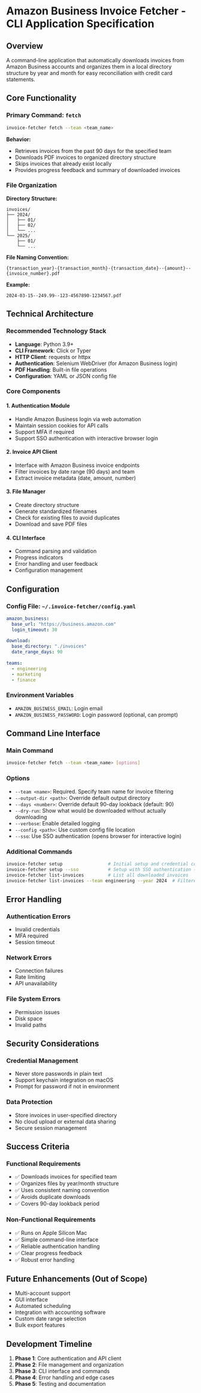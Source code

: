 # Amazon Business Invoice Fetcher - CLI Application Specification

## Overview
A command-line application that automatically downloads invoices from Amazon Business accounts and organizes them in a local directory structure by year and month for easy reconciliation with credit card statements.

## Core Functionality

### Primary Command: `fetch`
```bash
invoice-fetcher fetch --team <team_name>
```

**Behavior:**
- Retrieves invoices from the past 90 days for the specified team
- Downloads PDF invoices to organized directory structure
- Skips invoices that already exist locally
- Provides progress feedback and summary of downloaded invoices

### File Organization
**Directory Structure:**
```
invoices/
├── 2024/
│   ├── 01/
│   ├── 02/
│   └── ...
└── 2025/
    ├── 01/
    └── ...
```

**File Naming Convention:**
```
{transaction_year}-{transaction_month}-{transaction_date}--{amount}--{invoice_number}.pdf
```

**Example:**
```
2024-03-15--249.99--123-4567890-1234567.pdf
```

## Technical Architecture

### Recommended Technology Stack
- **Language**: Python 3.9+
- **CLI Framework**: Click or Typer
- **HTTP Client**: requests or httpx
- **Authentication**: Selenium WebDriver (for Amazon Business login)
- **PDF Handling**: Built-in file operations
- **Configuration**: YAML or JSON config file

### Core Components

#### 1. Authentication Module
- Handle Amazon Business login via web automation
- Maintain session cookies for API calls
- Support MFA if required
- Support SSO authentication with interactive browser login

#### 2. Invoice API Client
- Interface with Amazon Business invoice endpoints
- Filter invoices by date range (90 days) and team
- Extract invoice metadata (date, amount, number)

#### 3. File Manager
- Create directory structure
- Generate standardized filenames
- Check for existing files to avoid duplicates
- Download and save PDF files

#### 4. CLI Interface
- Command parsing and validation
- Progress indicators
- Error handling and user feedback
- Configuration management

## Configuration

### Config File: `~/.invoice-fetcher/config.yaml`
```yaml
amazon_business:
  base_url: "https://business.amazon.com"
  login_timeout: 30
  
download:
  base_directory: "./invoices"
  date_range_days: 90
  
teams:
  - engineering
  - marketing
  - finance
```

### Environment Variables
- `AMAZON_BUSINESS_EMAIL`: Login email
- `AMAZON_BUSINESS_PASSWORD`: Login password (optional, can prompt)

## Command Line Interface

### Main Command
```bash
invoice-fetcher fetch --team <team_name> [options]
```

### Options
- `--team <name>`: Required. Specify team name for invoice filtering
- `--output-dir <path>`: Override default output directory
- `--days <number>`: Override default 90-day lookback (default: 90)
- `--dry-run`: Show what would be downloaded without actually downloading
- `--verbose`: Enable detailed logging
- `--config <path>`: Use custom config file location
- `--sso`: Use SSO authentication (opens browser for interactive login)

### Additional Commands
```bash
invoice-fetcher setup                 # Initial setup and credential configuration
invoice-fetcher setup --sso           # Setup with SSO authentication (no password needed)
invoice-fetcher list-invoices         # List all downloaded invoices
invoice-fetcher list-invoices --team engineering --year 2024  # Filtered list
```

## Error Handling

### Authentication Errors
- Invalid credentials
- MFA required
- Session timeout

### Network Errors
- Connection failures
- Rate limiting
- API unavailability

### File System Errors
- Permission issues
- Disk space
- Invalid paths

## Security Considerations

### Credential Management
- Never store passwords in plain text
- Support keychain integration on macOS
- Prompt for password if not in environment

### Data Protection
- Store invoices in user-specified directory
- No cloud upload or external data sharing
- Secure session management

## Success Criteria

### Functional Requirements
- ✅ Downloads invoices for specified team
- ✅ Organizes files by year/month structure
- ✅ Uses consistent naming convention
- ✅ Avoids duplicate downloads
- ✅ Covers 90-day lookback period

### Non-Functional Requirements
- ✅ Runs on Apple Silicon Mac
- ✅ Simple command-line interface
- ✅ Reliable authentication handling
- ✅ Clear progress feedback
- ✅ Robust error handling

## Future Enhancements (Out of Scope)
- Multi-account support
- GUI interface
- Automated scheduling
- Integration with accounting software
- Custom date range selection
- Bulk export features

## Development Timeline
1. **Phase 1**: Core authentication and API client
2. **Phase 2**: File management and organization
3. **Phase 3**: CLI interface and commands
4. **Phase 4**: Error handling and edge cases
5. **Phase 5**: Testing and documentation
